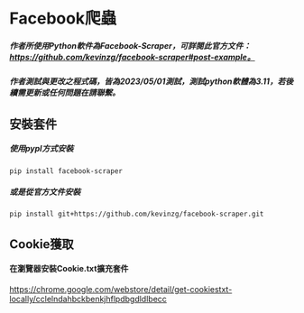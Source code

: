 # Facebook爬蟲

##### 作者所使用Python軟件為Facebook-Scraper，可詳閱此官方文件：https://github.com/kevinzg/facebook-scraper#post-example。
##### 作者測試與更改之程式碼，皆為2023/05/01測試，測試python軟體為3.11，若後續需更新或任何問題在請聯繫。


## 安裝套件
##### 使用pypl方式安裝

    pip install facebook-scraper

##### 或是從官方文件安裝

    pip install git+https://github.com/kevinzg/facebook-scraper.git

## Cookie獲取
#### 在瀏覽器安裝Cookie.txt擴充套件
https://chrome.google.com/webstore/detail/get-cookiestxt-locally/cclelndahbckbenkjhflpdbgdldlbecc
